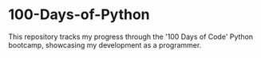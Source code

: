 # 100-Days-of-Python
This repository tracks my progress through the '100 Days of Code' Python bootcamp, showcasing my development as a programmer.
